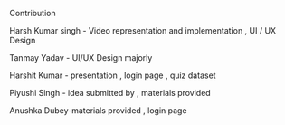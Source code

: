 Contribution 

Harsh Kumar singh - Video representation and implementation , UI / UX Design 

Tanmay Yadav - UI/UX Design majorly

Harshit Kumar - presentation , login page , quiz dataset

Piyushi Singh - idea submitted by , materials provided

Anushka Dubey-materials provided , login page
